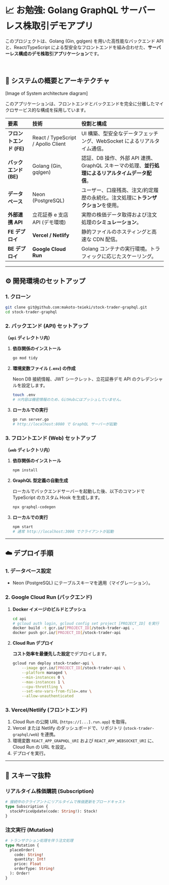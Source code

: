 # 📈 お勉強: Golang GraphQL サーバーレス株取引デモアプリ

このプロジェクトは、Golang (Gin, gqlgen) を用いた高性能なバックエンド API と、React/TypeScript による型安全なフロントエンドを組み合わせた、**サーバーレス構成のデモ株取引アプリケーション**です。

<br>

## 🚀 システムの概要とアーキテクチャ

[Image of System architecture diagram]

このアプリケーションは、フロントエンドとバックエンドを完全に分離したマイクロサービス的な構成を採用しています。

| 要素                    | 技術                               | 役割と構成                                                                                       |
| :---------------------- | :--------------------------------- | :----------------------------------------------------------------------------------------------- |
| **フロントエンド (FE)** | React / TypeScript / Apollo Client | UI 構築、型安全なデータフェッチング、WebSocket によるリアルタイム通信。                          |
| **バックエンド (BE)**   | Golang (Gin, gqlgen)               | 認証、DB 操作、外部 API 連携、GraphQL スキーマの処理、**並行処理によるリアルタイムデータ配信**。 |
| **データベース**        | Neon (PostgreSQL)                  | ユーザー、口座残高、注文/約定履歴の永続化。注文処理に**トランザクション**を使用。                |
| **外部連携 API**        | 立花証券 e 支店 API (デモ環境)     | 実際の株価データ取得および注文処理の**シミュレーション**。                                       |
| **FE デプロイ**         | **Vercel / Netlify**               | 静的ファイルのホスティングと高速な CDN 配信。                                                    |
| **BE デプロイ**         | **Google Cloud Run**               | Golang コンテナの実行環境。トラフィックに応じたスケーリング。                                    |

---

## ⚙️ 開発環境のセットアップ

### 1\. クローン

```bash
git clone git@github.com:makoto-teieki/stock-trader-graphql.git
cd stock-trader-graphql
```

### 2\. バックエンド (API) セットアップ

**（`api` ディレクトリ内）**

1.  **依存関係のインストール**

    ```bash
    go mod tidy
    ```

2.  **環境変数ファイル (`.env`) の作成**

    Neon DB 接続情報、JWT シークレット、立花証券デモ API のクレデンシャルを設定します。

    ```bash
    touch .env
    # ※内容は機密情報のため、GitHubにはプッシュしていません。
    ```

3.  **ローカルでの実行**

    ```bash
    go run server.go
    # http://localhost:8080 で GraphQL サーバーが起動
    ```

### 3\. フロントエンド (Web) セットアップ

**（`web` ディレクトリ内）**

1.  **依存関係のインストール**

    ```bash
    npm install
    ```

2.  **GraphQL 型定義の自動生成**

    ローカルでバックエンドサーバーを起動した後、以下のコマンドで TypeScript のカスタム Hook を生成します。

    ```bash
    npx graphql-codegen
    ```

3.  **ローカルでの実行**

    ```bash
    npm start
    # 通常 http://localhost:3000 でクライアントが起動
    ```

---

## ☁️ デプロイ手順

### 1\. データベース設定

- Neon (PostgreSQL) にテーブルスキーマを適用（マイグレーション）。

### 2\. Google Cloud Run (バックエンド)

1.  **Docker イメージのビルドとプッシュ**

    ```bash
    cd api
    # gcloud auth login, gcloud config set project [PROJECT_ID] を実行
    docker build -t gcr.io/[PROJECT_ID]/stock-trader-api .
    docker push gcr.io/[PROJECT_ID]/stock-trader-api
    ```

2.  **Cloud Run デプロイ**

    **コスト効率を最優先した設定**でデプロイします。

    ```bash
    gcloud run deploy stock-trader-api \
        --image gcr.io/[PROJECT_ID]/stock-trader-api \
        --platform managed \
        --min-instances 0 \
        --max-instances 1 \
        --cpu-throttling \
        --set-env-vars-from-file=.env \
        --allow-unauthenticated
    ```

### 3\. Vercel/Netlify (フロントエンド)

1.  Cloud Run の公開 URL (`https://[...].run.app`) を取得。
2.  Vercel または Netlify のダッシュボードで、リポジトリ (`stock-trader-graphql/web`) を連携。
3.  環境変数 `REACT_APP_GRAPHQL_URI` および `REACT_APP_WEBSOCKET_URI` に、Cloud Run の URL を設定。
4.  デプロイを実行。

---

## 📝 スキーマ抜粋

### リアルタイム株価購読 (Subscription)

```graphql
# 接続中のクライアントにリアルタイムで株価更新をブロードキャスト
type Subscription {
  stockPriceUpdate(code: String!): Stock!
}
```

### 注文実行 (Mutation)

```graphql
# トランザクション処理を伴う注文処理
type Mutation {
  placeOrder(
    code: String!
    quantity: Int!
    price: Float
    orderType: String!
  ): Order!
}
```
